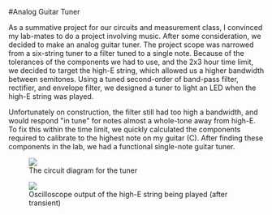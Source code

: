 #Analog Guitar Tuner

As a summative project for our circuits and measurement class, I convinced my lab-mates to do a project involving music. After some consideration, we decided to make an analog guitar tuner. The project scope was narrowed from a six-string tuner to a filter tuned to a single note. Because of the tolerances of the components we had to use, and the 2x3 hour time limit, we decided to target the high-E string, which allowed us a higher bandwidth between semitones. Using a tuned second-order of band-pass filter, rectifier, and envelope filter, we designed a tuner to light an LED when the high-E string was played. 

Unfortunately on construction, the filter still had too high a bandwidth, and would respond "in tune" for notes almost a whole-tone away from high-E. To fix this within the time limit, we quickly calculated the components required to calibrate to the highest note on my guitar (C). After finding these components in the lab, we had a functional single-note guitar tuner. 

<figure class='folio_image' id='img2'>
	<a target='_blank'>
		<img src='../includes/portfolio_images/tuner-diagram.jpg'>
	</a>
<figcaption>The circuit diagram for the tuner</figcaption>
</figure>



<figure class='folio_image' id='img2'>
	<a target='_blank'>
		<img src='../includes/portfolio_images/tuner-scope.jpg'>
	</a>
<figcaption>Oscilloscope output of the high-E string being played (after transient)</figcaption>
</figure>
